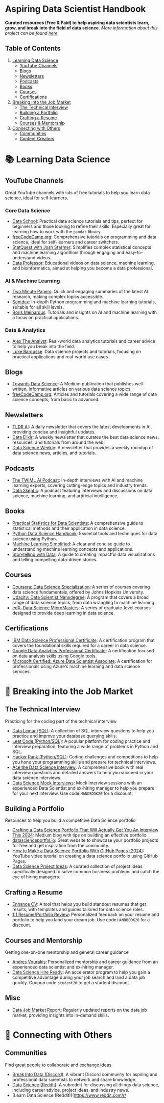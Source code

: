 # Aspiring Data Scientist Handbook

**Curated resources (Free & Paid) to help aspiring data scientists learn, grow, and break into the field of data science.** *More information about this project can be found [here](#about)*

## Table of Contents
1. [Learning Data Science](#-learning-data-science)
   - [YouTube Channels](#youtube-channels)
   - [Blogs](#blogs)
   - [Newsletters](#newsletters)
   - [Podcasts](#podcasts)
   - [Books](#books)
   - [Courses](#courses)
   - [Certifications](#certifications)
2. [Breaking into the Job Market](#-breaking-into-the-job-market)
   - [The Technical Interview](#the-technical-interview)
   - [Building a Portfolio](#building-a-portfolio)
   - [Crafting a Resume](#crafting-a-resume)
   - [Courses & Mentorship](#courses-and-mentorship)
3. [Connecting with Others](#-connecting-with-others)
   - [Communities](#communities)
   - [Content Creators](#content-creators)

# 📚 Learning Data Science

## YouTube Channels
Great YouTube channels with lots of free tutorials to help you learn data science, ideal for self-learners.

### Core Data Science
- [Data School](https://www.youtube.com/@dataschool/videos): Practical data science tutorials and tips, perfect for beginners and those looking to refine their skills. Especially great for learning how to work with the `pandas` library.
- [freeCodeCamp.org](https://www.youtube.com/@freecodecamp/videos): Comprehensive tutorials on programming and data science, ideal for self-learners and career switchers.
- [StatQuest with Josh Starmer](https://www.youtube.com/@statquest): Simplifies complex statistical concepts and machine learning algorithms through engaging and easy-to-understand videos.
- [Data Professor](https://www.youtube.com/@DataProfessor/videos): Educational videos on data science, machine learning, and bioinformatics, aimed at helping you become a data professional.

### AI & Machine Learning 
- [Two Minute Papers](https://www.youtube.com/@TwoMinutePapers): Quick and engaging summaries of the latest AI research, making complex topics accessible.
- [Sentdex](https://www.youtube.com/@sentdex): In-depth Python programming and machine learning tutorials, suitable for all skill levels.
- [Boris Meinardus](https://www.youtube.com/@borismeinardus): Tutorials and insights on AI and machine learning with a focus on practical applications.

### Data & Analytics
- [Alex The Analyst](https://www.youtube.com/@AlexTheAnalyst/videos): Real-world data analytics tutorials and career advice to help you break into the field.
- [Luke Barousse](https://www.youtube.com/@LukeBarousse): Data science projects and tutorials, focusing on practical applications and real-world use cases.

## Blogs
- [Towards Data Science](https://towardsdatascience.com/): A Medium publication that publishes well-written, informative articles on various data science topics.
- [freeCodeCamp.org](https://www.freecodecamp.org/news/tag/data-science/): Articles and tutorials covering a wide range of data science concepts, from basic to advanced.

## Newsletters
- [TLDR AI](https://tldr.tech/ai): A daily newsletter that covers the latest developments in AI, providing concise and insightful updates.
- [Data Elixir](https://dataelixir.com/): A weekly newsletter that curates the best data science news, resources, and tutorials from around the web.
- [Data Science Weekly](https://datascienceweekly.substack.com/): A newsletter that provides a weekly roundup of data science news, articles, and tutorials.

## Podcasts
- [The TWIML AI Podcast](https://open.spotify.com/show/2sp5EL7s7EqxttxwwoJ3i7): In-depth interviews with AI and machine learning experts, covering cutting-edge topics and industry trends.
- [Data Skeptic](https://dataskeptic.com/podcast): A podcast featuring interviews and discussions on data science, machine learning, and artificial intelligence.

## Books
- [Practical Statistics for Data Scientists](https://amzn.to/49D9o3Q): A comprehensive guide to statistical methods and their application in data science.
- [Python Data Science Handbook](https://a.co/d/02kfOrnv): Essential tools and techniques for data science using Python.
- [Machine Learning Simplified](https://themlsbook.com/): A clear and concise guide to understanding machine learning concepts and applications.
- [Storytelling with Data](https://a.co/d/0htJ53bs): A guide to creating impactful data visualizations and telling compelling data-driven stories.

## Courses
- [Coursera: Data Science Specialization](https://www.coursera.org/specializations/jhu-data-science): A series of courses covering data science fundamentals, offered by Johns Hopkins University.
- [Udacity: Data Scientist Nanodegree](https://www.udacity.com/course/data-scientist-nanodegree--nd025): A program that covers a broad range of data science topics, from data wrangling to machine learning.
- [edX: Data Science MicroMasters](https://www.edx.org/micromasters/mitx-statistics-and-data-science): A series of graduate-level courses designed to provide deep learning in data science.

## Certifications
- [IBM Data Science Professional Certificate](https://www.coursera.org/professional-certificates/ibm-data-science): A certification program that covers the foundational skills required for a career in data science.
- [Google Data Analytics Professional Certificate](https://www.coursera.org/professional-certificates/google-data-analytics): A certification focused on data analysis skills using Google tools.
- [Microsoft Certified: Azure Data Scientist Associate](https://docs.microsoft.com/en-us/learn/certifications/azure-data-scientist): A certification for professionals using Azure's machine learning and data science services.

# 💼 Breaking into the Job Market

## The Technical Interview
Practicing for the coding part of the technical interview
- [Data Lemur (SQL)](https://datalemur.com/sql-interview-questions): A collection of SQL interview questions to help you practice and improve your database querying skills.
- [Leet Code (Python/SQL)](https://leetcode.com/): A popular platform for coding practice and interview preparation, featuring a wide range of problems in Python and SQL.
- [Hacker Rank (Python/SQL)](https://www.hackerrank.com/): Coding challenges and competitions to help you hone your programming skills and prepare for technical interviews.
- [Ace the Data Science Interview](https://a.co/d/09zr2b3f): A comprehensive book with real interview questions and detailed answers to help you succeed in your data science interviews.
- [Data Science Mock Interviews](https://topmate.io/andres_vourakis/826111): Mock interview sessions with an experienced Data Scientist and ex-hiring manager to help you prepare for your next interview. Use code `HANDBOOK20` for a discount.

## Building a Portfolio
Resources to help you build a competitive Data Science portfolio
- [Crafting a Data Science Portfolio That Will Actually Get You An Interview This 2024](https://medium.com/gitconnected/crafting-a-data-science-portfolio-that-will-actually-get-you-an-interview-this-2024-710c77d89d20): Medium blog with tips on building an effective portfolio.
- [datascienceportfol.io](https://datascienceportfol.io): Great website to showcase your portfolio projects for free and get inspiration from the community.
- [How to Make a Data Science Portfolio With GitHub Pages (2024)](https://www.youtube.com/watch?v=D9CLhQdLp8w&t=118s): YouTube video tutorial on creating a data science portfolio using GitHub Pages.
- [Data Science Project Ideas](https://topmate.io/andres_vourakis/995993): A curated collection of project ideas specifically designed to solve common business problems and catch the eye of hiring managers.

## Crafting a Resume
- [Enhance CV](https://enhancv.com/): A tool that helps you build standout resumes that get results, with templates and guides tailored for data science roles.
- [1:1 Resume/Portfolio Review](https://topmate.io/andres_vourakis/826184): Personalized feedback on your resume and portfolio to help you land your dream job. Use code `HANDBOOK20` for a discount.

## Courses and Mentorship
Getting one-on-one mentorship and general career guidance
- [Andres Vourakis](https://topmate.io/andres_vourakis): Personalized mentorship and career guidance from an experienced data scientist and ex-hiring manager.
- [Data Science Hire Ready](https://course.andresvourakis.com/ds-hire-ready): An accelerator program to help you gain a competitive advantage during your job search and land a data job quickly. Coupon code `student20` to get a student discount.

## Misc
- [Data Job Market Report](https://datajobmarket.streamlit.app/): Regularly updated reports on the data job market, providing insights into in-demand skills.

# 🤝 Connecting with Others

## Communities
Find great people to collaborate and exchange ideas
- [Break Into Data (Discord)](https://discord.gg/Uyv7JZ3b): A vibrant Discord community for aspiring and professional data scientists to network and share knowledge.
- [Data Science (Reddit)](https://www.reddit.com/r/datascience/): A subreddit for discussing all things data science, including career advice, project ideas, and industry news.
- [Learn Data Science (Reddit)](https://www.reddit.com/r/

